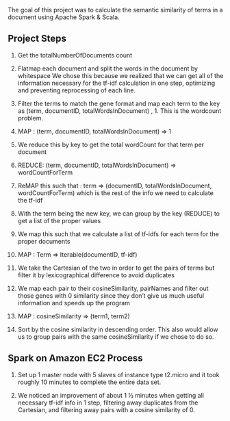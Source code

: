 The goal of this project was to calculate the semantic similarity of terms in a document using Apache Spark & Scala.

## Project Steps

1.	Get the totalNumberOfDocuments count

2.	Flatmap each document and split the words in the document by whitespace
We chose this because we realized that we can get all of the information necessary for the tf-idf calculation in one step, optimizing and preventing reprocessing of each line.

3.	Filter the terms to match the gene format and map each term to the key as (term, documentID, totalWordsInDocument) , 1. This is the wordcount problem.

4.	MAP :  (term, documentID, totalWordsInDocument) => 1

5.	We reduce this by key to get the total wordCount for that term per document

6.	REDUCE:  (term, documentID, totalWordsInDocument) => wordCountForTerm

7.	ReMAP this such that : term => (documentID, totalWordsInDocument, wordCountForTerm) which is the rest of the info we need to calculate the tf-idf

8.	With the term being the new key, we can group by the key (REDUCE) to get a list of the proper values

9.	We map this such that we calculate a list of tf-idfs for each term for the proper documents

10.	MAP : Term => Iterable(documentID, tf-idf)

11.	We take the Cartesian of the two in order to get the pairs of terms but filter it by lexicographical difference to avoid duplicates

12.	We map each pair to their cosineSimilarity, pairNames and filter out those genes with 0 similarity since they don’t give us much useful information and speeds up the program

13.	 MAP : cosineSimilarity => (term1, term2)

14.	Sort by the cosine similarity in descending order. This also would allow us to group pairs with the same cosineSimilarity if we chose to do so.

## Spark on Amazon EC2 Process

1.	Set up 1 master node with 5 slaves of instance type t2.micro and it took roughly 10 minutes to complete the entire data set.

2.	We noticed an improvement of about 1 ½ minutes when getting all necessary tf-idf info in 1 step, filtering away duplicates from the Cartesian, and filtering away pairs with a cosine similarity of 0.
